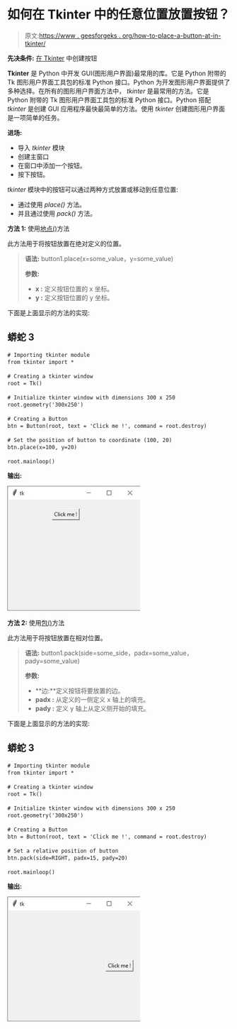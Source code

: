 # 如何在 Tkinter 中的任意位置放置按钮？

> 原文:[https://www . geesforgeks . org/how-to-place-a-button-at-in-tkinter/](https://www.geeksforgeeks.org/how-to-place-a-button-at-any-position-in-tkinter/)

**先决条件:** [在 Tkinter](https://www.geeksforgeeks.org/python-creating-a-button-in-tkinter/) 中创建按钮

**Tkinter** 是 Python 中开发 GUI(图形用户界面)最常用的库。它是 Python 附带的 Tk 图形用户界面工具包的标准 Python 接口。Python 为开发图形用户界面提供了多种选择。在所有的图形用户界面方法中， *tkinter* 是最常用的方法。它是 Python 附带的 Tk 图形用户界面工具包的标准 Python 接口。Python 搭配 *tkinter* 是创建 GUI 应用程序最快最简单的方法。使用 *tkinter* 创建图形用户界面是一项简单的任务。

**进场:**

*   导入 *tkinter* 模块
*   创建主窗口
*   在窗口中添加一个按钮。
*   按下按钮。

*tkinter* 模块中的按钮可以通过两种方式放置或移动到任意位置:

*   通过使用 *place()* 方法。
*   并且通过使用 *pack()* 方法。

**方法 1:** 使用[地点()](https://www.geeksforgeeks.org/python-place-method-in-tkinter/)方法

此方法用于将按钮放置在绝对定义的位置。

> **语法:** button1.place(x=some_value，y=some_value)
> 
> **参数:**
> 
> *   **x :** 定义按钮位置的 x 坐标。
> *   **y :** 定义按钮位置的 y 坐标。

下面是上面显示的方法的实现:

## 蟒蛇 3

```
# Importing tkinter module 
from tkinter import *        

# Creating a tkinter window
root = Tk() 

# Initialize tkinter window with dimensions 300 x 250             
root.geometry('300x250')     

# Creating a Button
btn = Button(root, text = 'Click me !', command = root.destroy)

# Set the position of button to coordinate (100, 20)
btn.place(x=100, y=20)

root.mainloop()
```

**输出:**

![](img/0f32863e9eed1c6069eae645e8871463.png)

**方法 2:** 使用[包()](https://www.geeksforgeeks.org/python-pack-method-in-tkinter/)方法

此方法用于将按钮放置在相对位置。

> **语法:** button1.pack(side=some_side，padx=some_value，pady=some_value)
> 
> **参数:**
> 
> *   **边:**定义按钮将要放置的边。
> *   **padx :** 从定义的一侧定义 x 轴上的填充。
> *   **pady :** 定义 y 轴上从定义侧开始的填充。

下面是上面显示的方法的实现:

## 蟒蛇 3

```
# Importing tkinter module 
from tkinter import *        

# Creating a tkinter window
root = Tk() 

# Initialize tkinter window with dimensions 300 x 250             
root.geometry('300x250')     

# Creating a Button
btn = Button(root, text = 'Click me !', command = root.destroy)

# Set a relative position of button
btn.pack(side=RIGHT, padx=15, pady=20)

root.mainloop()
```

**输出:**

![](img/6757f4f1518f15be2ab6f29c60ea7552.png)